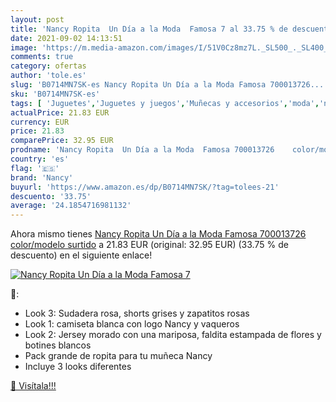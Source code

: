 ```yaml
---
layout: post
title: 'Nancy Ropita  Un Día a la Moda  Famosa 7 al 33.75 % de descuento'
date: 2021-09-02 14:13:51
image: 'https://m.media-amazon.com/images/I/51V0Cz8mz7L._SL500_._SL400_.jpg'
comments: true
category: ofertas
author: 'tole.es'
slug: 'B0714MN7SK-es Nancy Ropita Un Día a la Moda Famosa 700013726...'
sku: 'B0714MN7SK-es'
tags: [ 'Juguetes','Juguetes y juegos','Muñecas y accesorios','moda','nancy', ]
actualPrice: 21.83 EUR
currency: EUR
price: 21.83
comparePrice: 32.95 EUR
prodname: 'Nancy Ropita  Un Día a la Moda  Famosa 700013726    color/modelo surtido'
country: 'es'
flag: '🇪🇸'
brand: 'Nancy'
buyurl: 'https://www.amazon.es/dp/B0714MN7SK/?tag=tolees-21'
descuento: '33.75'
average: '24.1854716981132'
---
```


Ahora mismo tienes [Nancy Ropita  Un Día a la Moda  Famosa 700013726    color/modelo surtido](https://www.amazon.es/dp/B0714MN7SK/?tag=tolees-21) a 21.83 EUR (original: 32.95 EUR) (33.75 %  de descuento) en el siguiente enlace!

[![Nancy Ropita  Un Día a la Moda  Famosa 7](https://m.media-amazon.com/images/I/51V0Cz8mz7L._SL500_._SL400_.jpg)](https://www.amazon.es/dp/B0714MN7SK/?tag=tolees-21)

🔎:

- Look 3: Sudadera rosa, shorts grises y zapatitos rosas
- Look 1: camiseta blanca con logo Nancy y vaqueros
- Look 2: Jersey morado con una mariposa, faldita estampada de flores y botines blancos
- Pack grande de ropita para tu muñeca Nancy
- Incluye 3 looks diferentes

[🛒 Visítala!!!](https://www.amazon.es/dp/B0714MN7SK/?tag=tolees-21)
